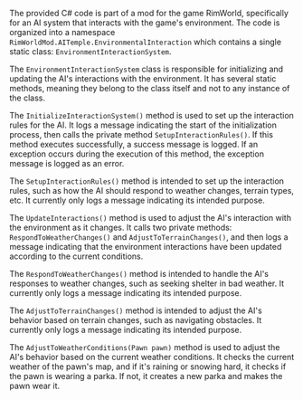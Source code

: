 The provided C# code is part of a mod for the game RimWorld, specifically for an AI system that interacts with the game's environment. The code is organized into a namespace `RimWorldMod.AITemple.EnvironmentalInteraction` which contains a single static class: `EnvironmentInteractionSystem`.

The `EnvironmentInteractionSystem` class is responsible for initializing and updating the AI's interactions with the environment. It has several static methods, meaning they belong to the class itself and not to any instance of the class.

The `InitializeInteractionSystem()` method is used to set up the interaction rules for the AI. It logs a message indicating the start of the initialization process, then calls the private method `SetupInteractionRules()`. If this method executes successfully, a success message is logged. If an exception occurs during the execution of this method, the exception message is logged as an error.

The `SetupInteractionRules()` method is intended to set up the interaction rules, such as how the AI should respond to weather changes, terrain types, etc. It currently only logs a message indicating its intended purpose.

The `UpdateInteractions()` method is used to adjust the AI's interaction with the environment as it changes. It calls two private methods: `RespondToWeatherChanges()` and `AdjustToTerrainChanges()`, and then logs a message indicating that the environment interactions have been updated according to the current conditions.

The `RespondToWeatherChanges()` method is intended to handle the AI's responses to weather changes, such as seeking shelter in bad weather. It currently only logs a message indicating its intended purpose.

The `AdjustToTerrainChanges()` method is intended to adjust the AI's behavior based on terrain changes, such as navigating obstacles. It currently only logs a message indicating its intended purpose.

The `AdjustToWeatherConditions(Pawn pawn)` method is used to adjust the AI's behavior based on the current weather conditions. It checks the current weather of the pawn's map, and if it's raining or snowing hard, it checks if the pawn is wearing a parka. If not, it creates a new parka and makes the pawn wear it.